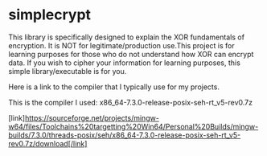 # simplecrypt
This library is specifically designed to explain the XOR fundamentals of encryption. It is NOT for legitimate/production use.This project is for learning purposes for those who do not understand how XOR can encrypt data. If you wish to cipher your information for learning purposes, this simple library/executable is for you.









Here is a link to the compiler that I typically use for my projects.

This is the compiler I used:
x86_64-7.3.0-release-posix-seh-rt_v5-rev0.7z

[link]https://sourceforge.net/projects/mingw-w64/files/Toolchains%20targetting%20Win64/Personal%20Builds/mingw-builds/7.3.0/threads-posix/seh/x86_64-7.3.0-release-posix-seh-rt_v5-rev0.7z/download[/link]
